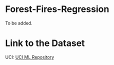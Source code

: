 # Forest-Fires-Regression
To be added.

# Link to the Dataset
UCI: [UCI ML Repository](https://archive.ics.uci.edu/ml/datasets/forest+fires)
